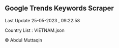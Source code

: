 

## Google Trends Keywords Scraper 
 
Last Update 25-05-2023 , 09:22:58

Country List :
VIETNAM.json



© Abdul Muttaqin 
